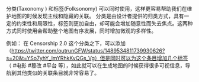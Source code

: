 
分类(Taxonomy ) 和标签(Folksonomy) 可以同时使用，这样更容易帮助我们在维护地图的时候发现主线和隐藏的关联。
分类是由设计者提供的归类方式，具有一定的约束性和局限性，标签则更加自由，却可能会增加随意性而失去焦点。这两种方式同时使用会帮助整个地图有序发展，同时增加微观的多样性。

例如： 在 Censorship 2.0 这个分类之下，可以添加（https://twitter.com/outrunGFW/status/1489534811739930626?s=20&t=YSo7yhY_lmYRhkKvQGs_Vg）但是同时可以为这个条目增加几个标签 （ #电影 #篡改 #平台 等），如此就可以在生成地图的时候获得很多可视信息，导航到其他类似的关联条目就非常容易了。
